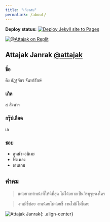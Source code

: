 ```yaml
---
title: "เกี่ยวกับ"
permalink: /about/
---
```


**Deploy status:** [![Deploy Jekyll site to Pages](https://github.com/attajak/attajak.github.io/actions/workflows/jekyll.yml/badge.svg)](https://github.com/attajak/attajak.github.io/actions/workflows/jekyll.yml)

<!-- Raplit badge -->
[![@Attajak on Replit](https://replit.com/badge?caption=Project%20on%20Replit)](https://replit.com/@attajak/attajakgithubio#README.md)
<!-- Replit badge -->

## Attajak Janrak [@attajak](https://github.com/attajak/)

### ชื่อ
คิง อัฏฐจักร จันทร์รักษ์
### เกิด
๘ สิงหาฯ
### กรุ๊ปเลือด
เอ
### ชอบ
  - ดูหนัง-อนิเมะ
  - ฟังเพลง
  - เล่นเกม

<!--
## การศึกษา
### ชั้นอนุบาล
โรงเรียนบ้านโคกโดน
### ประถมศึกษา
ป.๑ - ป.๒ โรงเรียนบ้านโคกโดน

ป.๓ - ป.๖ โรงเรียนวัดพิกุลทอง
### มัธยมศึกษา
กศน.ควนขนุน
## ประวัติงาน
  - ช่างแอร์
  - เรืออ้วนล้อม (พังงา)
  - กรีดยาง
-->

## คำคม
> แค่อยากทำหน้าที่ให้ดีที่สุด ไม่ได้อยากเป็นวีรบุรุษองใคร

> งานมีขี้บ่อย งานน้อยไม่ค่อยขี้ งานไม่มีไม่ขี้เลย

![Attajak Janrak](https://attajak.github.io/assets/images/attajak.jpg){: .align-center}
